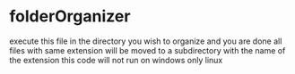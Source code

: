 # folderOrganizer
execute this file in the directory you wish to organize and you are done
all files with same extension will be moved to a subdirectory  with the name of the extension
this code will not run on windows only linux 
